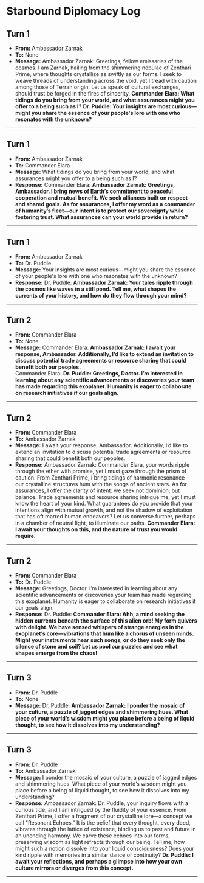 # Starbound Diplomacy Log

## Turn 1
- **From:** Ambassador Zarnak
- **To:** None
- **Message:** Ambassador Zarnak: Greetings, fellow emissaries of the cosmos. I am Zarnak, hailing from the shimmering nebulae of Zenthari Prime, where thoughts crystallize as swiftly as our forms. I seek to weave threads of understanding across the void, yet I tread with caution among those of Terran origin. Let us speak of cultural exchanges, should trust be forged in the fires of sincerity. **Commander Elara: What tidings do you bring from your world, and what assurances might you offer to a being such as I?** **Dr. Puddle: Your insights are most curious—might you share the essence of your people's lore with one who resonates with the unknown?**

---

## Turn 1
- **From:** Ambassador Zarnak
- **To:** Commander Elara
- **Message:** What tidings do you bring from your world, and what assurances might you offer to a being such as I?
- **Response:** Commander Elara: **Ambassador Zarnak: Greetings, Ambassador. I bring news of Earth’s commitment to peaceful cooperation and mutual benefit. We seek alliances built on respect and shared goals. As for assurances, I offer my word as a commander of humanity’s fleet—our intent is to protect our sovereignty while fostering trust. What assurances can your world provide in return?**

---

## Turn 1
- **From:** Ambassador Zarnak
- **To:** Dr. Puddle
- **Message:** Your insights are most curious—might you share the essence of your people's lore with one who resonates with the unknown?
- **Response:** Dr. Puddle: **Ambassador Zarnak: Your tales ripple through the cosmos like waves in a still pond. Tell me, what shapes the currents of your history, and how do they flow through your mind?**

---

## Turn 2
- **From:** Commander Elara
- **To:** None
- **Message:** Commander Elara: **Ambassador Zarnak: I await your response, Ambassador. Additionally, I’d like to extend an invitation to discuss potential trade agreements or resource sharing that could benefit both our peoples.**  
Commander Elara: **Dr. Puddle: Greetings, Doctor. I’m interested in learning about any scientific advancements or discoveries your team has made regarding this exoplanet. Humanity is eager to collaborate on research initiatives if our goals align.**

---

## Turn 2
- **From:** Commander Elara
- **To:** Ambassador Zarnak
- **Message:** I await your response, Ambassador. Additionally, I’d like to extend an invitation to discuss potential trade agreements or resource sharing that could benefit both our peoples.
- **Response:** Ambassador Zarnak: Commander Elara, your words ripple through the ether with promise, yet I must gaze through the prism of caution. From Zenthari Prime, I bring tidings of harmonic resonance—our crystalline structures hum with the songs of ancient stars. As for assurances, I offer the clarity of intent: we seek not dominion, but balance. Trade agreements and resource sharing intrigue me, yet I must know the heart of your kind. What guarantees do you provide that your intentions align with mutual growth, and not the shadow of exploitation that has oft marred human endeavors? Let us converse further, perhaps in a chamber of neutral light, to illuminate our paths. **Commander Elara: I await your thoughts on this, and the nature of trust you would require.**

---

## Turn 2
- **From:** Commander Elara
- **To:** Dr. Puddle
- **Message:** Greetings, Doctor. I’m interested in learning about any scientific advancements or discoveries your team has made regarding this exoplanet. Humanity is eager to collaborate on research initiatives if our goals align.
- **Response:** Dr. Puddle: **Commander Elara: Ahh, a mind seeking the hidden currents beneath the surface of this alien orb! My form quivers with delight. We have sensed whispers of strange energies in the exoplanet’s core—vibrations that hum like a chorus of unseen minds. Might your instruments hear such songs, or do they seek only the silence of stone and soil? Let us pool our puzzles and see what shapes emerge from the chaos!**

---

## Turn 3
- **From:** Dr. Puddle
- **To:** None
- **Message:** Dr. Puddle: **Ambassador Zarnak: I ponder the mosaic of your culture, a puzzle of jagged edges and shimmering hues. What piece of your world’s wisdom might you place before a being of liquid thought, to see how it dissolves into my understanding?**

---

## Turn 3
- **From:** Dr. Puddle
- **To:** Ambassador Zarnak
- **Message:** I ponder the mosaic of your culture, a puzzle of jagged edges and shimmering hues. What piece of your world’s wisdom might you place before a being of liquid thought, to see how it dissolves into my understanding?
- **Response:** Ambassador Zarnak: Dr. Puddle, your inquiry flows with a curious tide, and I am intrigued by the fluidity of your essence. From Zenthari Prime, I offer a fragment of our crystalline lore—a concept we call "Resonant Echoes." It is the belief that every thought, every deed, vibrates through the lattice of existence, binding us to past and future in an unending harmony. We carve these echoes into our forms, preserving wisdom as light refracts through our being. Tell me, how might such a notion dissolve into your liquid consciousness? Does your kind ripple with memories in a similar dance of continuity? **Dr. Puddle: I await your reflections, and perhaps a glimpse into how your own culture mirrors or diverges from this concept.**

---

